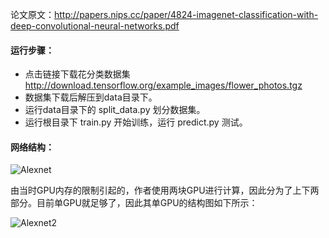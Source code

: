 论文原文：http://papers.nips.cc/paper/4824-imagenet-classification-with-deep-convolutional-neural-networks.pdf



#### 运行步骤：

+ 点击链接下载花分类数据集 http://download.tensorflow.org/example_images/flower_photos.tgz
+ 数据集下载后解压到data目录下。
+ 运行data目录下的 split_data.py 划分数据集。
+ 运行根目录下 train.py 开始训练，运行 predict.py 测试。



#### 网络结构：

![Alexnet](https://images.cnblogs.com/cnblogs_com/blogs/471668/galleries/1907323/o_220320093555_AlexNet.png)

由当时GPU内存的限制引起的，作者使用两块GPU进行计算，因此分为了上下两部分。目前单GPU就足够了，因此其单GPU的结构图如下所示：

![Alexnet2](https://images.cnblogs.com/cnblogs_com/blogs/471668/galleries/1907323/o_220322131943_new_Alexnet.png)


